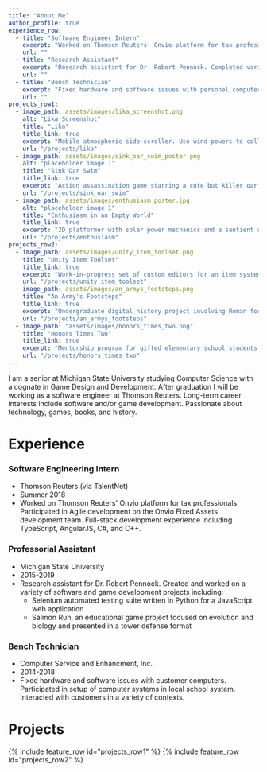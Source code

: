 ```yaml
---
title: "About Me"
author_profile: true
experience_row:
  - title: "Software Engineer Intern"
    excerpt: "Worked on Thomson Reuters' Onvio platform for tax professionals. Full-stack development experience (TypeScript/C#/C++)."
    url: ""
  - title: "Research Assistant"
    excerpt: "Research assistant for Dr. Robert Pennock. Completed variety of software/gamedev projects (Python/Unity/C#/JavaScript)."
    url: ""
  - title: "Bench Technician"
    excerpt: "Fixed hardware and software issues with personal computers and educational workstations (Windows/Mac)."
    url: ""
projects_row1:
  - image_path: assets/images/lika_screenshot.png
    alt: "Lika Screenshot"
    title: "Lika"
    title_link: true
    excerpt: "Mobile atmospheric side-scroller. Use wind powers to collect leaves and save a forest!"
    url: "/projects/lika"
  - image_path: assets/images/sink_oar_swim_poster.png
    alt: "placeholder image 1"
    title: "Sink Oar Swim"
    title_link: true
    excerpt: "Action assassination game starring a cute but killer oarfish. Kill all the targets!"
    url: "/projects/sink_oar_swim"
  - image_path: assets/images/enthusiasm_poster.jpg
    alt: "placeholder image 1"
    title: "Enthusiasm in an Empty World"
    title_link: true
    excerpt: "2D platformer with solar power mechanics and a sentient space rover."
    url: "/projects/enthusiasm"
projects_row2:
  - image_path: assets/images/unity_item_toolset.png
    title: "Unity Item Toolset"
    title_link: true
    excerpt: "Work-in-progress set of custom editors for an item system in the Unity game engine."
    url: "/projects/unity_item_toolset"
  - image_path: assets/images/an_armys_footsteps.png
    title: "An Army's Footsteps"
    title_link: true
    excerpt: "Undergraduate digital history project involving Roman fortifications in Scotland."
    url: "/projects/an_armys_footsteps"
  - image_path: "assets/images/honors_times_two.png"
    title: "Honors Times Two"
    title_link: true
    excerpt: "Mentorship program for gifted elementary school students. Scratch applications and more!"
    url: "/projects/honors_times_two"
---
```


I am a senior at Michigan State University studying Computer Science with a cognate in Game Design and Development. After graduation I will be working as a software engineer at Thomson Reuters. Long-term career interests include software and/or game development. Passionate about technology, games, books, and history.

# Experience

### Software Engineering Intern
- Thomson Reuters (via TalentNet)
- Summer 2018
- Worked on Thomson Reuters' Onvio platform for tax professionals. Participated in Agile development on the Onvio Fixed Assets development team. Full-stack development experience including TypeScript, AngularJS, C#, and C++.

### Professorial Assistant
- Michigan State University
- 2015-2019
- Research assistant for Dr. Robert Pennock. Created and worked on a variety of software and game development projects including:
    - Selenium automated testing suite written in Python for a JavaScript web application
    - Salmon Run, an educational game project focused on evolution and biology and presented in a tower defense format

### Bench Technician
- Computer Service and Enhancment, Inc.
- 2014-2018
- Fixed hardware and software issues with customer computers. Participated in setup of computer systems in local school system. Interacted with customers in a variety of contexts.

# Projects
{% include feature_row id="projects_row1" %}
{% include feature_row id="projects_row2" %}